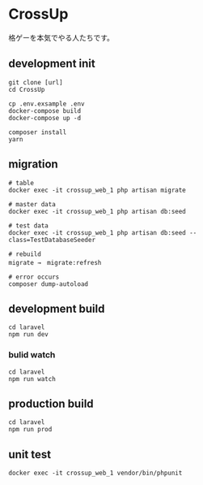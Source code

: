 # CrossUp
格ゲーを本気でやる人たちです。


## development init

```
git clone [url]
cd CrossUp

cp .env.exsample .env
docker-compose build
docker-compose up -d

composer install
yarn
```

## migration
```
# table
docker exec -it crossup_web_1 php artisan migrate

# master data
docker exec -it crossup_web_1 php artisan db:seed

# test data
docker exec -it crossup_web_1 php artisan db:seed --class=TestDatabaseSeeder

# rebuild
migrate →　migrate:refresh

# error occurs
composer dump-autoload
```

## development build

```
cd laravel
npm run dev
```

### bulid watch

```
cd laravel
npm run watch
```
## production build

```
cd laravel
npm run prod
```

## unit test
```
docker exec -it crossup_web_1 vendor/bin/phpunit
```